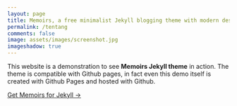 ```yaml
---
layout: page
title: Memoirs, a free minimalist Jekyll blogging theme with modern design 
permalink: /tentang
comments: false
image: assets/images/screenshot.jpg
imageshadow: true
---
```


This website is a demonstration to see **Memoirs Jekyll theme** in action. The theme is compatible with Github pages, in fact even this demo itself is created with Github Pages and hosted with Github. 

<a target="_blank" href="https://bootstrapstarter.com/bootstrap-templates/jekyll-theme-memoirs/" class="btn btn-dark"> Get Memoirs for Jekyll &rarr;</a>

